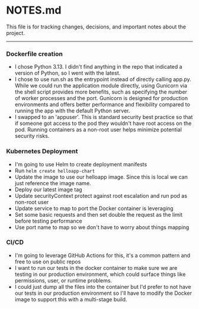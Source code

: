 # NOTES.md

This file is for tracking changes, decisions, and important notes about the project.

---

### Dockerfile creation
- I chose Python 3.13. I didn't find anything in the repo that indicated a version of Python, so I went with the latest.
- I chose to use run.sh as the entrypoint instead of directly calling app.py. While we could run the application module directly, using Gunicorn via the shell script provides more benefits, such as specifying the number of worker processes and the port. Gunicorn is designed for production environments and offers better performance and flexibility compared to running the app with the default Python server.
- I swapped to an 'appuser'. This is standard security best practice so that if someone got access to the pod they wouldn't have root access on the pod. Running containers as a non-root user helps minimize potential security risks.

### Kubernetes Deployment
- I'm going to use Helm to create deployment manifests 
- Run `helm create helloapp-chart`
- Update the image to use our helloapp image. Since this is local we can just reference the image name.
- Deploy our latest image tag
- Update securityContext protect against root escalation and run pod as non-root user
- Update service to map to port the Docker container is leveraging
- Set some basic requests and then set double the request as the limit before testing performance
- Use port name to map so we don't have to worry about things mapping 

### CI/CD
- I'm going to leverage GitHub Actions for this, it's a common pattern and free to use on public repos
- I want to run our tests in the docker container to make sure we are testing in our production environment, which could surface things like permissions, user, or runtime problems.
- I could just dump all the files into the container but I'd prefer to not have our tests in our production environment so I'll have to modify the Docker image to support this with a multi-stage build.

